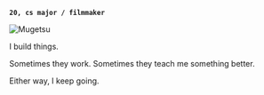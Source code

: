 **`20, cs major / filmmaker`**

![Mugetsu](https://media1.giphy.com/media/v1.Y2lkPTc5MGI3NjExeTJnMmN6cTAxeTk2dzA5dm1jNzVwYzh0M3k3Y2hjZHZnNG5zbjI4eiZlcD12MV9pbnRlcm5hbF9naWZfYnlfaWQmY3Q9Zw/JLYQnbND9gkYU/giphy.gif)

I build things. 

Sometimes they work. Sometimes they teach me something better. 

Either way, I keep going.
